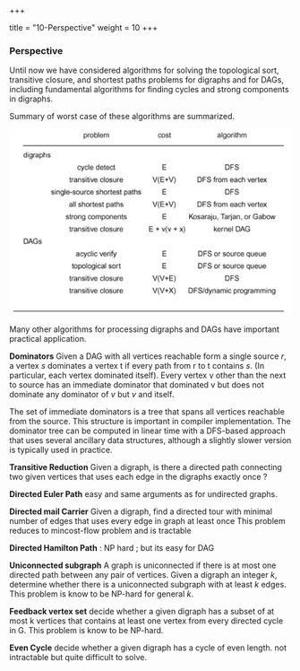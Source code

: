 +++

title = "10-Perspective"
weight = 10
+++

### Perspective

Until now we have considered algorithms for solving the topological sort, transitive closure, and shortest paths problems for digraphs and for DAGs, including fundamental algorithms for finding cycles and strong components in digraphs.

Summary of worst case of these algorithms are summarized.

![image-20210115165151413](10_Perspective.assets/image-20210115165151413.png)

Many other algorithms for processing digraphs and DAGs have important practical application.

**Dominators** Given a DAG with all vertices reachable form a single source $r$, a vertex $s$ dominates a vertex t if every path from r to t contains $s$. (In particular, each vertex dominated itself). Every vertex v other than the next to source has an immediate dominator that dominated v but does not dominate any dominator of $v$ but $v$ and itself.

The set of immediate dominators is a tree that spans all vertices reachable from the source. This structure is important in compiler implementation. The dominator tree can be computed in linear time with a DFS-based approach that uses several ancillary data structures, although a slightly slower version is typically used in practice.

**Transitive Reduction** Given a digraph, is there a directed path connecting two given vertices that uses each edge in the digraphs exactly once ?

**Directed Euler Path** easy and same arguments as for undirected graphs.

**Directed mail Carrier** Given a digraph, find a directed tour with minimal number of edges that uses every edge in graph at least once This problem reduces to mincost-flow problem and is tractable

**Directed Hamilton Path** : NP hard ; but its easy for DAG

**Uniconnected subgraph** A graph is uniconnected if there is at most one directed path between any pair of vertices. Given a digraph an integer $k$, determine whether there is a uniconnected subgraph with at least $k$ edges. This problem is know to be NP-hard for general $k$.

**Feedback vertex set** decide whether a given digraph  has a subset of at most k vertices that contains at least one vertex from every directed cycle in G. This problem is know to be NP-hard.

**Even Cycle** decide whether a given digraph has a cycle of even length. not intractable but quite difficult to solve.